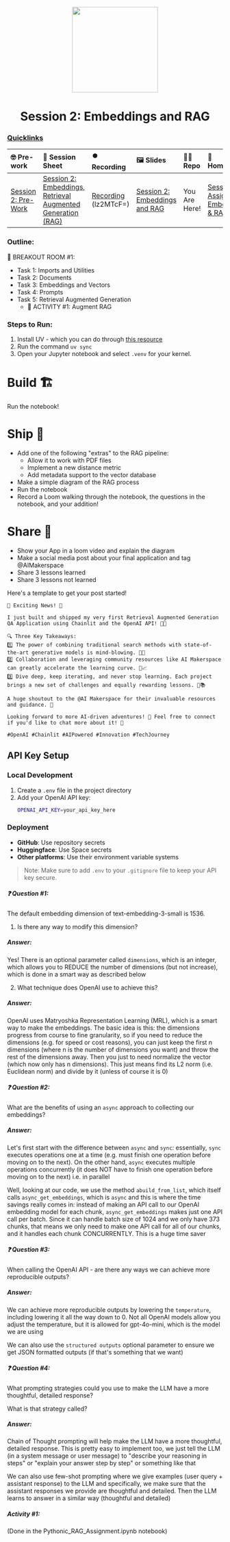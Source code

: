 <p align = "center" draggable=”false” ><img src="https://github.com/AI-Maker-Space/LLM-Dev-101/assets/37101144/d1343317-fa2f-41e1-8af1-1dbb18399719" 
     width="200px"
     height="auto"/>
</p>

## <h1 align="center" id="heading">Session 2: Embeddings and RAG</h1>

### [Quicklinks](https://github.com/AI-Maker-Space/AIE6/tree/main/00_AIM_Quicklinks)

| 🤓 Pre-work | 📰 Session Sheet | ⏺️ Recording     | 🖼️ Slides        | 👨‍💻 Repo         | 📝 Homework      | 📁 Feedback       |
|:-----------------|:-----------------|:-----------------|:-----------------|:-----------------|:-----------------|:-----------------|
| [Session 2: Pre-Work](https://www.notion.so/Session-2-Embeddings-Retrieval-Augmented-Generation-RAG-1c8cd547af3d81978a5af041c0d5b30a?pvs=4#1c8cd547af3d818daab3db56a5e631e9)| [Session 2: Embeddings, Retrieval Augmented Generation (RAG)](https://www.notion.so/Session-2-Embeddings-Retrieval-Augmented-Generation-RAG-1c8cd547af3d81978a5af041c0d5b30a) | [Recording](https://us02web.zoom.us/rec/share/gSn6QuqteVM4gYK9SslqMLx4MRVcwVj1S9RT-wJQYUuSVBkJ14-Fj8qY8d7Tyx-9.7ijgK2xRDpWFZ-bu) (lz2MTcF=)| [Session 2: Embeddings and RAG](https://www.canva.com/design/DAGjaSBtoao/n8G0T_O-2OIQHvgTfqyAxg/edit?utm_content=DAGjaSBtoao&utm_campaign=designshare&utm_medium=link2&utm_source=sharebutton) | You Are Here! | [Session 2 Assignment: Embeddings & RAG](https://forms.gle/FNkAuvdZe8eiaLTC8)| [AIE6 Feedback 4/3](https://forms.gle/iDTwhJ2nLp5CGkqP6)


### Outline:

🤜 BREAKOUT ROOM #1:
- Task 1: Imports and Utilities
- Task 2: Documents
- Task 3: Embeddings and Vectors
- Task 4: Prompts
- Task 5: Retrieval Augmented Generation
     - 🚧 ACTIVITY #1: Augment RAG

### Steps to Run:

1. Install UV - which you can do through [this resource](https://docs.astral.sh/uv/#getting-started)
2. Run the command `uv sync`
3. Open your Jupyter notebook and select `.venv` for your kernel. 

# Build 🏗️

Run the notebook!

# Ship 🚢

- Add one of the following "extras" to the RAG pipeline:
     - Allow it to work with PDF files
     - Implement a new distance metric
     - Add metadata support to the vector database
- Make a simple diagram of the RAG process
- Run the notebook
- Record a Loom walking through the notebook, the questions in the notebook, and your addition!

# Share 🚀
- Show your App in a loom video and explain the diagram
- Make a social media post about your final application and tag @AIMakerspace
- Share 3 lessons learned
- Share 3 lessons not learned

Here's a template to get your post started!

```
🚀 Exciting News! 🎉

I just built and shipped my very first Retrieval Augmented Generation QA Application using Chainlit and the OpenAI API! 🤖💼 

🔍 Three Key Takeaways:
1️⃣ The power of combining traditional search methods with state-of-the-art generative models is mind-blowing. 🧠✨
2️⃣ Collaboration and leveraging community resources like AI Makerspace can greatly accelerate the learning curve. 🌱📈
3️⃣ Dive deep, keep iterating, and never stop learning. Each project brings a new set of challenges and equally rewarding lessons. 🔄📚

A huge shoutout to the @AI Makerspace for their invaluable resources and guidance. 🙌

Looking forward to more AI-driven adventures! 🌟 Feel free to connect if you'd like to chat more about it! 🤝

#OpenAI #Chainlit #AIPowered #Innovation #TechJourney
```
## API Key Setup

### Local Development
1. Create a `.env` file in the project directory
2. Add your OpenAI API key:
   ```bash
   OPENAI_API_KEY=your_api_key_here
   ```

### Deployment
- **GitHub**: Use repository secrets
- **Huggingface**: Use Space secrets
- **Other platforms**: Use their environment variable systems

> Note: Make sure to add `.env` to your `.gitignore` file to keep your API key secure.


##### ❓ Question #1:

The default embedding dimension of text-embedding-3-small is 1536.

1. Is there any way to modify this dimension?

##### Answer: 

Yes! There is an optional parameter called `dimensions`, which is an integer, which allows you to REDUCE the number of dimensions (but not increase), which is done in a smart way as described below

2. What technique does OpenAI use to achieve this?

##### Answer: 

OpenAI uses Matryoshka Representation Learning (MRL), which is a smart way to make the embeddings. The basic idea is this: the dimensions progress from course to fine granularity, so if you need to reduce the dimensions (e.g. for speed or cost reasons), you can just keep the first n dimensions (where n is the number of dimensions you want) and throw the rest of the dimensions away. Then you just to need normalize the vector (which now only has n dimensions). This just means find its L2 norm (i.e. Euclidean norm) and divide by it (unless of course it is 0)


##### ❓ Question #2:

What are the benefits of using an `async` approach to collecting our embeddings?

##### Answer: 

Let's first start with the difference between `async` and `sync`: essentially, `sync` executes operations one at a time (e.g. must finish one operation before moving on to the next). On the other hand, `async` executes multiple operations concurrently (it does NOT have to finish one operation before moving on to the next) i.e. in parallel 

Well, looking at our code, we use the method `abuild_from_list`, which itself calls `async_get_embeddings`, which is `async` and this is where the time savings really comes in: instead of making an API call to our OpenAI embedding model for each chunk, `async_get_embeddings` makes just one API call per batch. Since it can handle batch size of 1024 and we only have 373 chunks, that means we only need to make one API call for all of our chunks, and it handles each chunk CONCURRENTLY. This is a huge time saver 

##### ❓ Question #3:

When calling the OpenAI API - are there any ways we can achieve more reproducible outputs? 

##### Answer:

We can achieve more reproducible outputs by lowering the `temperature`, including lowering it all the way down to 0. Not all OpenAI models allow you adjust the temperature, but it is allowed for gpt-4o-mini, which is the model we are using


We can also use the `structured outputs` optional parameter to ensure we get JSON formatted outputs (if that's something that we want)


##### ❓ Question #4: 

What prompting strategies could you use to make the LLM have a more thoughtful, detailed response?

What is that strategy called?

##### Answer:

Chain of Thought prompting will help make the LLM have a more thoughtful, detailed response. This is pretty easy to implement too, we just tell the LLM (in a system message or user message) to "describe your reasoning in steps" or "explain your answer step by step" or something like that

We can also use few-shot prompting where we give examples (user query + assistant response) to the LLM and specifically, we make sure that the assistant responses we provide are thoughtful and detailed. Then the LLM learns to answer in a similar way (thoughtful and detailed)

##### Activity #1:

(Done in the Pythonic_RAG_Assignment.ipynb notebook)
